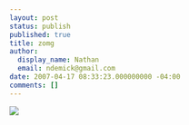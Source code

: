 ```yaml
---
layout: post
status: publish
published: true
title: zomg
author:
  display_name: Nathan
  email: ndemick@gmail.com
date: 2007-04-17 08:33:23.000000000 -04:00
comments: []
---
```

<img src="img/trip.png" />